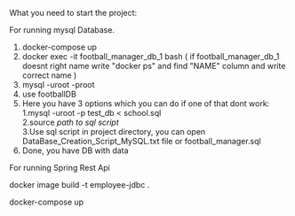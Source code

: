 


What you need to start the project:



For running mysql Database.


1) docker-compose up
2) docker exec -it football_manager_db_1 bash ( if football_manager_db_1 doesnt right name write "docker ps" and find "NAME" column and write correct name )
3) mysql -uroot -proot
4) use footballDB
5) Here you have 3 options which you can do if one of that dont work: 
   1.mysql -uroot -p test_db < school.sql  
   2.source *path to sql script*  
   3.Use sql script in project directory, you can open DataBase_Creation_Script_MySQL.txt file or football_manager.sql
6) Done, you have DB with data

For running Spring Rest Api

docker image build -t employee-jdbc .

docker-compose up


